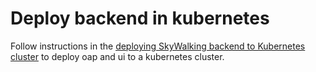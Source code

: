 # Deploy backend in kubernetes

Follow instructions in
the [deploying SkyWalking backend to Kubernetes cluster](https://github.com/apache/incubator-skywalking-kubernetes#deploy-skywalking-backend-to-kubernetes-cluster)
to deploy oap and ui to a kubernetes cluster.
 
